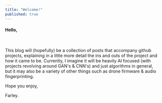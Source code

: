 ```yaml
---
title: "Welcome!"
published: true
---
```


<h4 class="f2-light lh-condensed">Hello,</h4>
<br>

<p class="mb-3 f4 text-gray">
This blog will (hopefully) be a collection of posts that accompany github projects, explaining in a little more detail the ins and outs of the project and how it came to be. Currently, I imagine it will be heavily AI focused (with projects revolving around GAN's & CNN's) and just algorithms in general, but it may also be a variety of other things such as drone firmware & audio fingerprinting.
</p>

<p class="mb-3 f4 text-gray">Hope you enjoy,</p>
<p class="mb-3 f4 text-gray">Farley.</p>